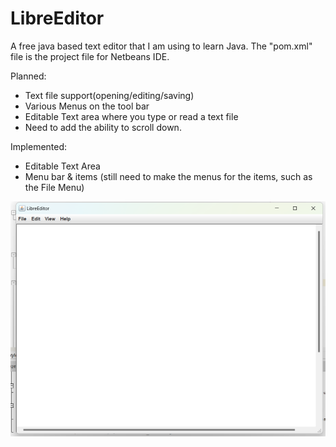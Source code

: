 # LibreEditor
A free java based text editor that I am using to learn Java.
The "pom.xml" file is the project file for Netbeans IDE.

Planned:
+ Text file support(opening/editing/saving)
+ Various Menus on the tool bar
+ Editable Text area where you type or read a text file
+ Need to add the ability to scroll down.

Implemented:
+ Editable Text Area
+ Menu bar & items (still need to make the menus for the items, such as the File Menu)

![alt text](https://github.com/KyleRS2004/LibreEditor/blob/main/Screenshot%20(60).png)
